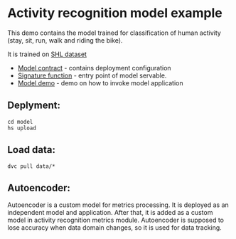 # Activity recognition model example

This demo contains the model trained for classification of human activity (stay, sit, run, walk and riding the bike).

It is trained on [SHL dataset](http://www.shl-dataset.org)

- [Model contract](model/serving.yaml) - contains deployment configuration
- [Signature function](model/src/func_main.py) - entry point of model servable.
- [Model demo](demo/activity_recognition_demo.ipynb) - demo on how to invoke model application

## Deplyment:

```commandline
cd model
hs upload
```

## Load data:
```commandline
dvc pull data/*
```

## Autoencoder:
Autoencoder is a custom model for metrics processing. It is deployed as an independent model and application. After that, it is added as a custom model in activity recognition metrics module. Autoencoder is supposed to lose accuracy when data domain changes, so it is used for data tracking.
